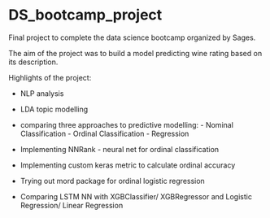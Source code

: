 # DS_bootcamp_project
Final project to complete the data science bootcamp organized by Sages.

The aim of the project was to build a model predicting wine rating based on its description.

Highlights of the project:
* NLP analysis
* LDA topic modelling
* comparing three approaches to predictive modelling: 
                                                     - Nominal Classification
                                                     - Ordinal Classification
                                                     - Regression
                                                     
* Implementing NNRank - neural net for ordinal classification
* Implementing custom keras metric to calculate ordinal accuracy
* Trying out mord package for ordinal logistic regression                                                    
* Comparing LSTM NN with XGBClassifier/ XGBRegressor and Logistic Regression/ Linear Regression
